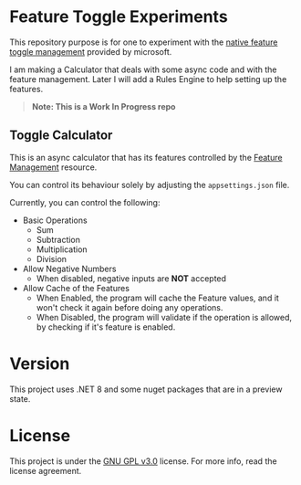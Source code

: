 # Feature Toggle Experiments

This repository purpose is for one to experiment with the [native feature toggle management](https://learn.microsoft.com/en-us/dotnet/api/microsoft.featuremanagement?view=azure-dotnet) provided by microsoft.

I am making a Calculator that deals with some async code and with the feature management. 
Later I will add a Rules Engine to help setting up the features.

> **Note: This is a Work In Progress repo**

## Toggle Calculator

This is an async calculator that has its features controlled by the [Feature Management](https://learn.microsoft.com/en-us/dotnet/api/microsoft.featuremanagement?view=azure-dotnet) resource.

You can control its behaviour solely by adjusting the `appsettings.json` file.

Currently, you can control the following:

* Basic Operations
    * Sum
    * Subtraction
    * Multiplication
    * Division
* Allow Negative Numbers
    * When disabled, negative inputs are **NOT** accepted
* Allow Cache of the Features
    * When Enabled, the program will cache the Feature values, and it won't check it again before doing any operations.
    * When Disabled, the program will validate if the operation is allowed, by checking if it's feature is enabled.

# Version

This project uses .NET 8 and some nuget packages that are in a preview state.

# License

This project is under the [GNU GPL v3.0](LICENSE) license. For more info, read the license agreement. 